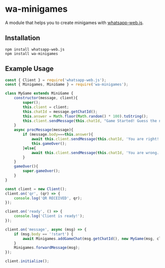 # wa-minigames
A module that helps you to create minigames with <a href="https://github.com/pedroslopez/whatsapp-web.js" target="_blank">whatsapp-web.js</a>.
## Installation

```console
npm install whatsapp-web.js
npm install wa-minigames
```
## Example Usage
```js
const { Client } = require('whatsapp-web.js');
const { Minigames, MiniGame } = require('wa-minigames');

class MyGame extends MiniGame {
    constructor(message, client){
        super();
        this.client = client;
        this.chatId = message.getChatId();
        this.answer = Math.floor(Math.random() * 100).toString();
        this.client.sendMessage(this.chatId, "Game Started! Guess the number!");
    }
    async procMessage(message){
        if (message.body===this.answer){
            await this.client.sendMessage(this.chatId, 'You are right!');
            this.gameOver();
        }else{
            await this.client.sendMessage(this.chatId, 'You are wrong.');
        }
    }
    gameOver(){
        super.gameOver();
    }
}

const client = new Client();
client.on('qr', (qr) => {
    console.log('QR RECEIVED', qr);
});

client.on('ready', () => {
    console.log('Client is ready!');
});

client.on('message', async (msg) => {
    if (msg.body == '!start') {
        await Minigames.addGameChat(msg.getChatId(), new MyGame(msg, client));
    }
    Minigames.forwardMessage(msg);
});

client.initialize();

```

